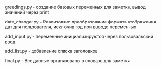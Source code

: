 greedings.py - создание базовых переменных для заметки, вывод значений через print

date_changer.py - Реализовано преобразование формата отображения дат для пользователя, исключив год при выводе переменных

add_input.py - переменные инициализируются через пользовальский ввод

add_list.py - добавление списка заголовков

final.py - Все данные организованы в словарь для заметки
